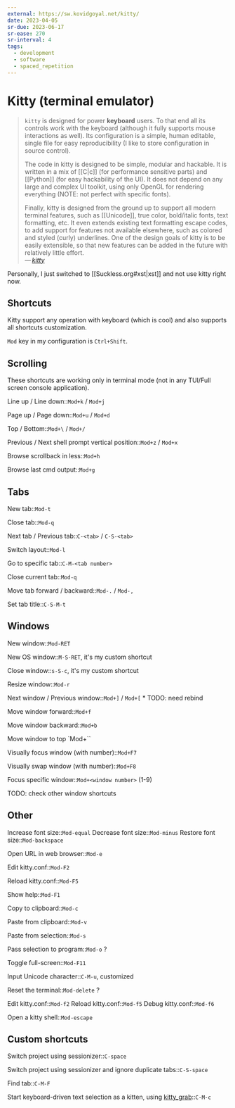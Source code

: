 ```yaml
---
external: https://sw.kovidgoyal.net/kitty/
date: 2023-04-05
sr-due: 2023-06-17
sr-ease: 270
sr-interval: 4
tags:
  - development
  - software
  - spaced_repetition
---
```


# Kitty (terminal emulator)

> `kitty` is designed for power **keyboard** users. To that end all its controls
> work with the keyboard (although it fully supports mouse interactions as
> well). Its configuration is a simple, human editable, single file for easy
> reproducibility (I like to store configuration in source control).
>
> The code in kitty is designed to be simple, modular and hackable. It is
> written in a mix of [[C|c]] (for
> performance sensitive parts) and [[Python]] (for easy hackability
> of the UI). It does not depend on any large and complex UI toolkit, using only
> OpenGL for rendering everything (NOTE: not perfect with specific fonts).
>
> Finally, kitty is designed from the ground up to support all modern terminal
> features, such as [[Unicode]], true color, bold/italic fonts,
> text formatting, etc. It even extends existing text formatting escape codes,
> to add support for features not available elsewhere, such as colored and
> styled (curly) underlines. One of the design goals of kitty is to be easily
> extensible, so that new features can be added in the future with relatively
> little effort.\
> — <cite>[kitty](https://sw.kovidgoyal.net/kitty/overview)</cite>

Personally, I just switched to [[Suckless.org#xst|xst]] and not use kitty right
now.

## Shortcuts

Kitty support any operation with keyboard (which is cool) and also supports all
shortcuts customization.

`Mod` key in my configuration is `Ctrl+Shift`.

## Scrolling

These shortcuts are working only in terminal mode (not in any TUI/Full screen
console application).

Line up / Line down::`Mod+k` / `Mod+j`

Page up / Page down::`Mod+u` / `Mod+d`

Top / Bottom::`Mod+\` / `Mod+/`

Previous / Next shell prompt vertical position::`Mod+z` / `Mod+x`

Browse scrollback in less::`Mod+h`

Browse last cmd output::`Mod+g`

## Tabs

New tab::`Mod-t`

Close tab::`Mod-q`

Next tab / Previous tab::`C-<tab>` / `C-S-<tab>`

Switch layout::`Mod-l`

Go to specific tab::`C-M-<tab number>`

Close current tab::`Mod-q`

Move tab forward / backward::`Mod-.` / `Mod-,`

Set tab title::`C-S-M-t`

## Windows

New window::`Mod-RET`

New OS window::`M-S-RET`, it's my custom shortcut

Close window::`s-S-c`, it's my custom shortcut

Resize window::`Mod-r`

Next window / Previous window::`Mod+]` / `Mod+[` * TODO: need rebind

Move window forward::`Mod+f`

Move window backward::`Mod+b`

Move window to top `Mod+\``

Visually focus window (with number)::`Mod+F7`

Visually swap window (with number)::`Mod+F8`

Focus specific window::`Mod+<window number>` (1-9)

TODO: check other window shortcuts

## Other

Increase font size::`Mod-equal`
Decrease font size::`Mod-minus`
Restore font size::`Mod-backspace`

Open URL in web browser::`Mod-e`

Edit kitty.conf::`Mod-F2`

Reload kitty.conf::`Mod-F5`

Show help::`Mod-F1`

Copy to clipboard::`Mod-c`

Paste from clipboard::`Mod-v`

Paste from selection::`Mod-s`

Pass selection to program::`Mod-o` ?

Toggle full-screen::`Mod-F11`

Input Unicode character::`C-M-u`, customized

Reset the terminal::`Mod-delete` ?

Edit kitty.conf::`Mod-f2`
Reload kitty.conf::`Mod-f5`
Debug kitty.conf::`Mod-f6`

Open a kitty shell::`Mod-escape`

## Custom shortcuts

Switch project using sessionizer::`C-space`

Switch project using sessionizer and ignore duplicate tabs::`C-S-space`

Find tab::`C-M-F`

Start keyboard-driven text selection as a kitten, using [kitty_grab](https://github.com/yurikhan/kitty_grab)::`C-M-c`
